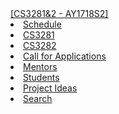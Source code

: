 <navbar placement="top" type="inverse">
  <a slot="brand" href="{{baseUrl}}/index.html" title="Home" class="navbar-brand">[CS3281&2 - AY1718S2]</a>
  <li><a href="{{baseUrl}}/schedule/index.html">Schedule</a></li>
  
  <li><a href="{{baseUrl}}/admin/cs3281.html">CS3281</a></li>
  <li><a href="{{baseUrl}}/admin/cs3282.html">CS3282</a></li>
  <dropdown text="Links">
    <li><a href="{{baseUrl}}/admin/callForApplications.html">Call for Applications</a></li>
    <li><a href="{{baseUrl}}/admin/mentors.html">Mentors</a></li> 
    <li><a href="https://github.com/nus-cs3281/2018/blob/master/students/studentlist.md" target="_blank">Students</a></li>
    <li><a href="https://docs.google.com/document/d/1I67ovHJp7ES96YupZyiuvVuVlqC5t5qimLduOH8MCF0/edit?usp=sharing" target="_blank">Project Ideas</a></li>
  </dropdown> 
<li>
<a href="{{baseUrl}}/common/search.html">Search <span class="glyphicon glyphicon-search" aria-hidden="true"></span></a>
</li>   
</navbar>
